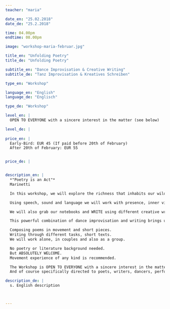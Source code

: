 ```yaml
---
teacher: "maria"

date_en: "25.02.2018"
date_de: "25.2.2018"

time: 04.00pm
endtime: 08.00pm

image: "workshop-maria-februar.jpg"

title_en: "Unfolding Poetry"
title_de: "Unfolding Poetry"

subtitle_en: "Dance Improvisation & Creative Writing"
subtitle_de: "Tanz Improvisation & Kreatives Schreiben"

type_en: "Workshop"

language_en: "English"
language_de: "Englisch"

type_de: "Workshop"

level_en: |
  OPEN TO EVERYONE with a sincere interest in the matter (see below)

level_de: |
  
price_en: |
  Early-Bird: EUR 45 (If paid before 20th of February)  
  After 20th of February: EUR 55


price_de: |


description_en: |
  *"Poetry is an Act"*  
  Marinetti  

  In this workshop, we will explore the richness that inhabits our wild minds and the deep ocean of expression of our body in motion. Working with tasks of improvisation we will enter the creative source of the poetic body; an available, connected, imaginative state that unfolds the poetics that lay in our body´s waiting to be awakened.

  Using speech, sound and language we will work with presence, inner visions, imagination, composition, and clarity. DANCING and moving through different improvisation tasks, we will let out body´s talk, also literally, while we shift in an endless current of movement and words. Letting the words interact with the movement and vice-versa. Discovering, how the body can awaken the deep wilderness of your mind and how the words resonate once they have been said, while in motion or silence.

  We will also grab our notebooks and WRITE using different creative writing techniques, entering with joy, the fascinating and suggestive field of poetry.

  This powerful combination of dance improvisation and writing brings us into new inner worlds and awakens dormant potentials and characters on us. We will slowly let them manifest.

  Composing poems in movement and short pieces.  
  Writing through different tasks, short texts.  
  We will work alone, in couples and also as a group.

  No poetry or literature background needed.  
  But ABSOLUTELY WELCOME.  
  Movement experience of any kind is recommended.  

  The Workshop is OPEN TO EVERYONE with a sincere interest in the matter. Please feel very welcome to join if you desire so.
  And of course specifically directed to poets, writers, dancers, performers, actors/actresses, theatre artists, singers, musicians, multidisciplinary artist... that wanna expand their practice and try out new approaches and practices.

description_de: |
  s. English description



---
```

